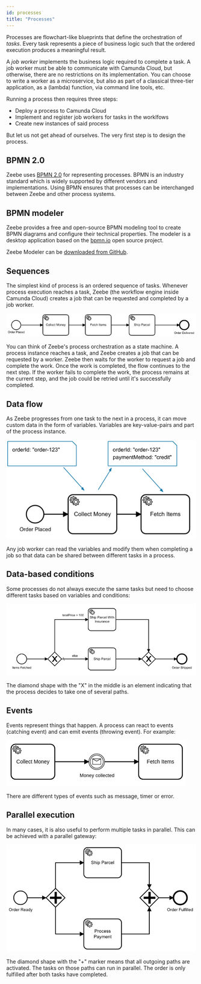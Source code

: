 ```yaml
---
id: processes
title: "Processes"
---
```


Processes are flowchart-like blueprints that define the orchestration of _tasks_. Every task represents a piece of business logic such that the ordered execution produces a meaningful result.

A _job worker_ implements the business logic required to complete a task. A job worker must be able to communicate with Camunda Cloud, but otherwise, there are no restrictions on its implementation. You can choose to write a worker as a microservice, but also as part of a classical three-tier application, as a \(lambda\) function, via command line tools, etc.

Running a process then requires three steps:

- Deploy a process to Camunda Cloud
- Implement and register job workers for tasks in the worklfows
- Create new instances of said process

But let us not get ahead of ourselves. The very first step is to design the process.

## BPMN 2.0

Zeebe uses [BPMN 2.0](http://www.bpmn.org/) for representing processes. BPMN is an industry standard which is widely supported by different vendors and implementations. Using BPMN ensures that processes can be interchanged between Zeebe and other process systems.

## BPMN modeler

Zeebe provides a free and open-source BPMN modeling tool to create BPMN diagrams and configure their technical properties. The modeler is a desktop application based on the [bpmn.io](https://bpmn.io) open source project.

Zeebe Modeler can be [downloaded from GitHub](https://github.com/zeebe-io/zeebe-modeler/releases).

## Sequences

The simplest kind of process is an ordered sequence of tasks. Whenever process execution reaches a task, Zeebe (the workflow engine inside Camunda Cloud) creates a job that can be requested and completed by a job worker.

![process-sequence](assets/order-process.png)

You can think of Zeebe's process orchestration as a state machine. A process instance reaches a task, and Zeebe creates a job that can be requested by a worker. Zeebe then waits for the worker to request a job and complete the work. Once the work is completed, the flow continues to the next step. If the worker fails to complete the work, the process remains at the current step, and the job could be retried until it's successfully completed.

## Data flow

As Zeebe progresses from one task to the next in a process, it can move custom data in the form of variables. Variables are key-value-pairs and part of the process instance.

![data-flow](assets/process-data-flow.png)

Any job worker can read the variables and modify them when completing a job so that data can be shared between different tasks in a process.

## Data-based conditions

Some processes do not always execute the same tasks but need to choose different tasks based on variables and conditions:

![data-conditions](assets/processes-data-based-conditions.png)

The diamond shape with the "X" in the middle is an element indicating that the process decides to take one of several paths.

## Events

Events represent things that happen. A process can react to events (catching event) and can emit events (throwing event). For example:

![process](assets/process-events.png)

There are different types of events such as message, timer or error.

## Parallel execution

In many cases, it is also useful to perform multiple tasks in parallel. This can be achieved with a parallel gateway:

![data-conditions](assets/processes-parallel-gateway.png)

The diamond shape with the "+" marker means that all outgoing paths are activated. The tasks on those paths can run in parallel. The order is only fulfilled after both tasks have completed.
